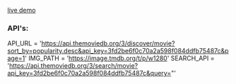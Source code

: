 [live demo](https://50projects50days.com/projects/movie-app/)

### API's:

API_URL = 'https://api.themoviedb.org/3/discover/movie?sort_by=popularity.desc&api_key=3fd2be6f0c70a2a598f084ddfb75487c&page=1'
IMG_PATH = 'https://image.tmdb.org/t/p/w1280'
SEARCH_API = 'https://api.themoviedb.org/3/search/movie?api_key=3fd2be6f0c70a2a598f084ddfb75487c&query="'
